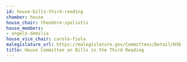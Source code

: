 ```yaml
---
id: house-bills-third-reading
chamber: house
house_chair: theodore-speliotis
house_members:
- angelo-demilia
house_vice_chair: carole-fiola
malegislature_url: https://malegislature.gov/Committees/Detail/H36
title: House Committee on Bills in the Third Reading
---
```

